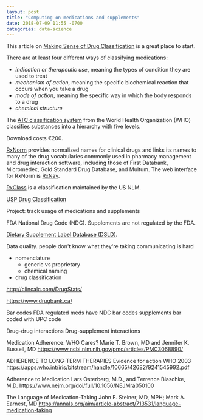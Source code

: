 ```yaml
---
layout: post
title: "Computing on medications and supplements"
date: 2018-07-09 11:55 -0700
categories: data-science
---
```




This article on [Making Sense of Drug Classification](https://www.verywellhealth.com/drug-classes-1123991) is a great place to start.

There are at least four different ways of classifying medications:

* *indication or therapeutic use*, meaning the types of condition they are used to treat
* *mechanism of action*, meaning the specific biochemical reaction that occurs when you take a drug
* *mode of action*, meaning the specific way in which the body responds to a drug
* *chemical structure*

The [ATC classification system](https://www.whocc.no/atc/structure_and_principles/) from the World Health Organization (WHO) classifies substances into a hierarchy with five levels.


Download costs €200.

[RxNorm](https://www.nlm.nih.gov/research/umls/rxnorm/) provides normalized names for clinical drugs and links its names to many of the drug vocabularies commonly used in pharmacy management and drug interaction software, including those of First Databank, Micromedex, Gold Standard Drug Database, and Multum. The web interface for RxNorm is [RxNav](https://mor.nlm.nih.gov/RxNav/search?searchBy=String&searchTerm=metoprolol).

[RxClass](https://mor.nlm.nih.gov/RxClass/) is a classification maintained by the US NLM.


[USP Drug Classification](http://www.usp.org/health-quality-safety/usp-drug-classification-system)


Project: track usage of medications and supplements

FDA National Drug Code (NDC).
Supplements are not regulated by the FDA. 

[Dietary Supplement Label Database (DSLD)](https://dsld.nlm.nih.gov/dsld/).

Data quality.
 people don't know what they're taking
 communicating is hard
   - nomenclature
     - generic vs proprietary
     - chemical naming
   - drug classification


http://clincalc.com/DrugStats/

https://www.drugbank.ca/


Bar codes
 FDA regulated meds have NDC bar codes
 supplements bar coded with UPC code


Drug-drug interactions
Drug-supplement interactions




Medication Adherence: WHO Cares?
Marie T. Brown, MD and Jennifer K. Bussell, MD
https://www.ncbi.nlm.nih.gov/pmc/articles/PMC3068890/


ADHERENCE TO LONG-TERM THERAPIES
Evidence for action
WHO 2003
https://apps.who.int/iris/bitstream/handle/10665/42682/9241545992.pdf


Adherence to Medication
Lars Osterberg, M.D., and Terrence Blaschke, M.D.
https://www.nejm.org/doi/full/10.1056/NEJMra050100


The Language of Medication-Taking
John F. Steiner, MD, MPH; Mark A. Earnest, MD
https://annals.org/aim/article-abstract/713531/language-medication-taking



